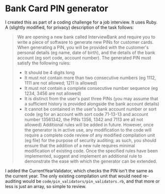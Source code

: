# Bank Card PIN generator
I created this as part of a coding challenge for a job interview. It uses Ruby. A (slightly modified, for privacy) description of the task follows:

> We are opening a new bank called InterviewBank and require you to write a piece of software to generate new PINs for customer cards. When generating a PIN, you will be provided with the customer's personal details (eg name, date of birth), and the details of the bank account (eg sort code, account number). The generated PIN must satisfy the following rules:
> - It should be 4 digits long
> - It must not contain more than two consecutive numbers (eg 1112, 1111 are not allowed; 1211 is allowed)
> - It must not contain a complete consecutive number sequence (eg 1234, 3456 are not allowed)
> - It is distinct from the user's past three PINs (you may assume that a sufficient history is provided alongside the bank account details)
> - It cannot be contained in the user's bank account number or sort code (eg for an account with sort code 71-13-13 and account number 13561342, the PINs 1356, 1342 and 7113 are all not allowed)
> Additional rules will be added in future. However, once the generator is in active use, any modification to the code will require a complete code review of any modified compilation unit (eg file) for the purpose of security auditing; as such, you should ensure that the addition of a new rule requires minimal modification of existing code.
> Once the specified rules have been implemented, suggest and implement an additional rule to demonstrate the ease with which the generator can be extended.

I added the CurrentYearValidator, which checks the PIN isn't the same as the current year. The only existing compilation unit that would need re-auditing would be `code/pin_validators/pin_validators.rb`, and that more or less is just an array, so simple to review.
